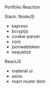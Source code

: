 Portfolio Reaction

Stack:
NodeJS

- express
- bcryptjs
- cookie-parser
- cors
- jsonwebtoken
- sequelize

ReactJS

- material ui
- axios
- react router dom

